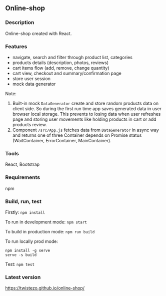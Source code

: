 ## Online-shop

### Description

Online-shop created with React.

### Features

- navigate, search and filter through product list, categories
- products details (description, photos, reviews)
- cart items flow (add, remove, change quantity)
- cart view, checkout and summary/confirmation page
- store user session
- mock data generator

Note:
1. Built-in mock `DataGenerator` create and store random products data on client side. So during the first run time app saves generated data in user browser local storage. This prevents to losing data when user refreshes page and storing user movements like holding products in cart or add products review.
2. Component `/src/App.js` fetches data from `DataGenerator` in async way and returns one of three Container depends on Promise status (WaitContainer, ErrorContainer, MainContainer).

### Tools
React, Bootstrap

### Requirements

npm

### Build, run, test

Firstly: `npm install`

To run in development mode: `npm start`

To build in production mode: `npm run build`

To run locally prod mode:

```
npm install -g serve
serve -s build

```

Test: `npm test`

### Latest version

https://twistezo.github.io/online-shop/
